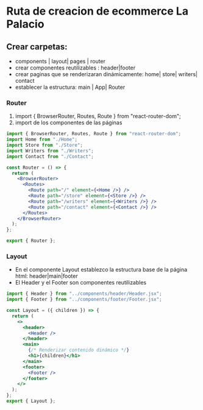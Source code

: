 # Ruta de creacion de ecommerce La Palacio

## Crear carpetas:

- components | layout| pages | router
- crear componentes reutilizables : header|footer
- crear paginas que se renderizaran dinámicamente: home| store| writers| contact
- establecer la estructura: main | App| Router

### Router

1. import { BrowserRouter, Routes, Route } from "react-router-dom";
2. import de los componentes de las páginas

```jsx
import { BrowserRouter, Routes, Route } from "react-router-dom";
import Home from "./Home";
import Store from "./Store";
import Writers from "./Writers";
import Contact from "./Contact";

const Router = () => {
  return (
    <BrowserRouter>
      <Routes>
        <Route path="/" element={<Home />} />
        <Route path="/store" element={<Store />} />
        <Route path="/writers" element={<Writers />} />
        <Route path="/contact" element={<Contact />} />
      </Routes>
    </BrowserRouter>
  );
};

export { Router };
```

### Layout

- En el componente Layout establezco la estructura base de la página html: header|main|footer
- El Header y el Footer son componentes reutilizables

```jsx
import { Header } from "../components/header/Header.jsx";
import { Footer } from "../components/footer/Footer.jsx";

const Layout = ({ children }) => {
  return (
    <>
      <header>
        <Header />
      </header>
      <main>
        {/* Renderizar contenido dinámico */}
        <h1>{children}</h1>
      </main>
      <footer>
        <Footer />
      </footer>
    </>
  );
};
export { Layout };
```
